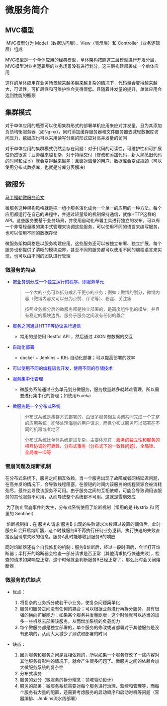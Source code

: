 # 微服务简介

## MVC模型

​		MVC模型分为 Model（数据访问层）、View（表示层）和 Controller（业务逻辑层）组成

​		MVC模型是一个单体应用的经典模型，单体架构按照这三层模型进行开发分层，MVC模型对业务逻辑层的业务场景没有进行划分，这三层构建部署成一个单体应用

​		这样的单体应用在业务场景越来越多越来越复杂的情况下，代码量会变得越来越大，可读性，可扩展性和可维护性会变得很低。且随着并发量的提升，单体应用会达到性能的瓶颈

## 集群模式

​		对于单体应用的瓶颈可以使用集群形式的部署单机应用来应对并发量，且为其添加负债均衡服务器（如Nginx），同时添加缓存服务器和文件服务器去减轻数据库访问压力，数据库也可以采用读写分离的形式应对高并发量的访问

​		对于单体应用的集群模式仍然会存在问题：对于代码的可读性，可维护性和可扩展性仍然很差；业务越来越复杂，对于持续交付（修改和添加代码，新人熟悉旧代码的时间和成本）就会变得越来越差；且面对海量的用户，数据库会变成瓶颈（可以使用分布式数据库，也就是分库分表解决）



## 微服务

[马丁福勒微服务论文](https://martinfowler.com/articles/microservices.html)

​		微服务这种架构风格就是把一组小服务演化成为一个单一的应用的一种方法。每个应用都运行在自己的进程中，并通过轻量级的机制保持通信，就像HTTP这样的API。这些服务要基于业务场景，并使用自动化布署工具进行独立的发布。可以有一个非常轻量级的集中式管理来协调这些服务，可以使用不同的语言来编写服务，也可以使用不同的数据存储

​		微服务架构风格是以服务构建应用。这些服务还可以被独立布署、独立扩展，每个服务也都提供了清晰的模块边界，甚至不同的服务都可以使用不同的编程语言来实现，也可以由不同的团队进行管理



### 微服务的特点

- <font color=blue>按业务划分成一个独立运行的程序，即服务单元</font>

  > ​		一个大的业务可以拆分成若干更小的业务；例如：微博的划分，微博内容（微博内容又可以分为点赞、评论等）、粉丝、关注等
  >
  > ​		按照业务拆分后的微服务都是独立部署的，是高度组件化的模块，并且有稳定的模块边界，服务于服务之间没有任何的耦合

- <font color=blue>服务之间通过HTTP等协议进行通信</font>

  - 常用的是使用 Restful API ，然后通过 JSON 做数据的交互

- <font color=blue>自动化部署</font>

  - docker + Jenkins + K8s 自动化部署；可以提高部署的效率

- <font color=blue>可以使用不同的编程语言开发，使用不同的存储技术</font>

- <font color=blue>服务集中化管理</font>

  - 微服务系统通过业务单元划分微服务，服务数量越多就越难管理，所以需要进行集中化的管理；如使用Eureka

- <font color=blue>微服务是一个分布式系统</font>

  > ​		分布式系统是集群方式部署的，由很多服务相互协调共同完成一个完整的应用系统；能够处理海量的用户请求。而且分布式服务可以部署在不同的机房或者地区
  >
  > ​		分布式系统比单体系统更加复杂，主要体现在：<font color=red>服务的独立性和服务的相互协调的可靠性、分布式事务（分布式下的一致性问题）、全局锁、全局唯一ID等</font>



### 雪崩问题及熔断机制

​		在分布式系统下，服务之间相互依赖，当一个服务出现了故障或者网络延迟问题，在高并发的情况下，会导致线程阻塞，在很短的时间内该服务的线程资源会被消耗殆尽，最终会导致该服务不可用。由于服务之间的互相依赖，可能会导致调用该服务的其他服务不可用，从而导致整个系统都不可用。这就是雪崩效应

​		为了防止雪崩事件的发生，分布式系统使用了熔断机制（常用的是 Hystrix 和 阿里的 Sentinel）

​		熔断机制指：在 服务A 请求 服务B 出现的失败请求次数超过设置的阈值后，此时 服务B 会开启熔断器，这个时候服务B不再执行任何业务逻辑，执行快速的失败直接返回请求失败的信息。服务A此时能够收到服务B的响应

​		同时熔断器还有个自我修复的机制：服务B熔断后，经过一段时间后，会半打开熔断器；半打开的熔断器会检查一部分请求是否正常（其他请求执行快速失败），检查的请求如果响应正常，这个时候就会判断服务B已经正常了，那么此时会关闭熔断器



### 微服务的优缺点

- 优点：
  1. 将复杂的业务拆分成若干小业务，使复杂问题简单化
  2. 服务和服务之间没有任何的耦合；可以根据业务进行再拆分服务，具有很强的横向扩展能力；如果某个服务并发量剧增，这个时候就可以适当的加多一些机器去部署该服务，从而增加系统的负载能力
  3. 每个微服务都是独立部署的，单个服务的修改或者部署对于其他服务是没有影响的，从而大大减少了测试和部署的时间



- 缺点：
  1. 因为服务和服务之间是互相依赖的，所以如果一个服务修改了一些内容对其他服务有影响的情况下，就会产生很多问题了。微服务之间的依赖会加大微服务系统的复杂性
  2. 分布式事务
  3. 服务的划分（微服务的拆分理念：领域驱动设计）
  4. 服务的部署：微服务系统需要对每个服务进行治理、监控和管理等，而每个服务有大量的配置，还需要考虑服务的启动顺序和启动时机等问题（容器编排、Jenkins流水线部署）

